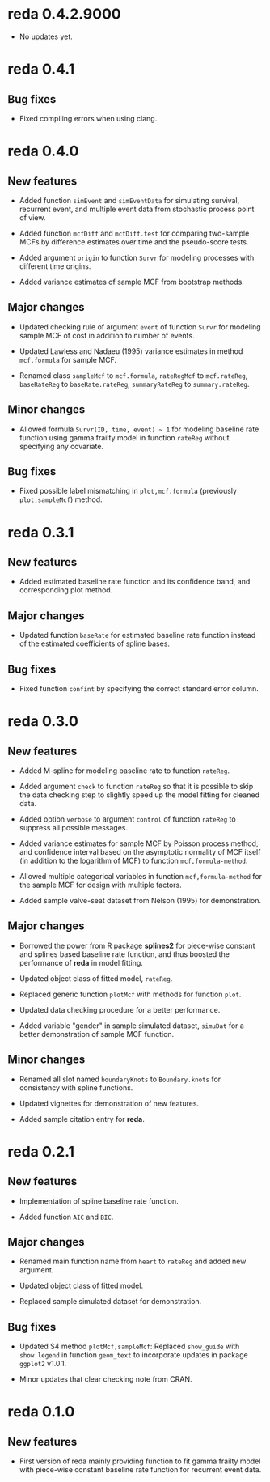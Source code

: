 # reda 0.4.2.9000

* No updates yet.


# reda 0.4.1

## Bug fixes

* Fixed compiling errors when using clang.


# reda 0.4.0

## New features

* Added function `simEvent` and `simEventData` for simulating survival,
  recurrent event, and multiple event data from stochastic process point of
  view.

* Added function `mcfDiff` and `mcfDiff.test` for comparing two-sample MCFs by
  difference estimates over time and the pseudo-score tests.

* Added argument `origin` to function `Survr` for modeling processes with
  different time origins.

* Added variance estimates of sample MCF from bootstrap methods.

## Major changes

* Updated checking rule of argument `event` of function `Survr` for modeling
  sample MCF of cost in addition to number of events.

* Updated Lawless and Nadaeu (1995) variance estimates in method `mcf.formula`
  for sample MCF.

* Renamed class `sampleMcf` to `mcf.formula`, `rateRegMcf` to `mcf.rateReg`,
  `baseRateReg` to `baseRate.rateReg`, `summaryRateReg` to `summary.rateReg`.

## Minor changes

* Allowed formula `Survr(ID, time, event) ~ 1` for modeling baseline rate
  function using gamma frailty model in function `rateReg` without specifying
  any covariate.

## Bug fixes

* Fixed possible label mismatching in `plot,mcf.formula` (previously
  `plot,sampleMcf`) method.


# reda 0.3.1

## New features

* Added estimated baseline rate function and its confidence band, and
  corresponding plot method.

## Major changes

* Updated function `baseRate` for estimated baseline rate function instead of
  the estimated coefficients of spline bases.

## Bug fixes

* Fixed function `confint` by specifying the correct standard error column.


# reda 0.3.0

## New features

* Added M-spline for modeling baseline rate to function `rateReg`.

* Added argument `check` to function `rateReg` so that it is possible to skip
  the data checking step to slightly speed up the model fitting for cleaned
  data.

* Added option `verbose` to argument `control` of function `rateReg` to suppress
  all possible messages.

* Added variance estimates for sample MCF by Poisson process method, and
  confidence interval based on the asymptotic normality of MCF itself (in
  addition to the logarithm of MCF) to function `mcf,formula-method`.

* Allowed multiple categorical variables in function `mcf,formula-method` for
  the sample MCF for design with multiple factors.

* Added sample valve-seat dataset from Nelson (1995) for demonstration.

## Major changes

* Borrowed the power from R package **splines2** for piece-wise constant and
  splines based baseline rate function, and thus boosted the performance of
  **reda** in model fitting.

* Updated object class of fitted model, `rateReg`.

* Replaced generic function `plotMcf` with methods for function `plot`.

* Updated data checking procedure for a better performance.

* Added variable "gender" in sample simulated dataset, `simuDat` for a better
  demonstration of sample MCF function.

## Minor changes

* Renamed all slot named `boundaryKnots` to `Boundary.knots` for consistency
  with spline functions.

* Updated vignettes for demonstration of new features.

* Added sample citation entry for **reda**.


# reda 0.2.1

## New features

* Implementation of spline baseline rate function.

* Added function `AIC` and `BIC`.

## Major changes

* Renamed main function name from `heart` to `rateReg` and added new argument.

* Updated object class of fitted model.

* Replaced sample simulated dataset for demonstration.

## Bug fixes

* Updated S4 method `plotMcf,sampleMcf`: Replaced `show_guide` with
  `show.legend` in function `geom_text` to incorporate updates in package
  `ggplot2` v1.0.1.

* Minor updates that clear checking note from CRAN.


# reda 0.1.0

## New features

* First version of reda mainly providing function to fit gamma frailty model
  with piece-wise constant baseline rate function for recurrent event data.

